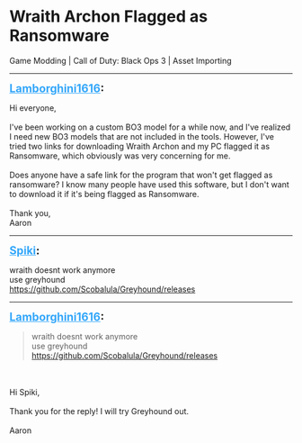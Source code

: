 # Wraith Archon Flagged as Ransomware
Game Modding | Call of Duty: Black Ops 3 | Asset Importing

---
<strong style="font-size: 1.4em;"><span style="text-decoration: underline;text-decoration-color: #34a7f9;"><span style="color:#34a7f9;">Lamborghini1616</span></span>:</strong>

<p>Hi everyone,<br /><br />I&#39;ve been working on a custom BO3 model for a while now, and I&#39;ve realized I need new BO3 models that are not included in the tools. However, I&#39;ve tried two links for downloading Wraith Archon and my PC flagged it as Ransomware, which obviously was very concerning for me.<br /><br />Does anyone have a safe link for the program that won&#39;t get flagged as ransomware? I know many people have used this software, but I don&#39;t want to download it if it&#39;s being flagged as Ransomware.<br /><br />Thank you,<br />Aaron</p>

---
<strong style="font-size: 1.4em;"><span style="text-decoration: underline;text-decoration-color: #34a7f9;"><span style="color:#34a7f9;">Spiki</span></span>:</strong>

<p>wraith doesnt work anymore<br />use greyhound<br /><a href="https://github.com/Scobalula/Greyhound/releases">https://github.com/Scobalula/Greyhound/releases</a></p>

---
<strong style="font-size: 1.4em;"><span style="text-decoration: underline;text-decoration-color: #34a7f9;"><span style="color:#34a7f9;">Lamborghini1616</span></span>:</strong>

<p><blockquote>wraith doesnt work anymore<br />use greyhound<br /><a href="https://github.com/Scobalula/Greyhound/releases">https://github.com/Scobalula/Greyhound/releases</a><br /></blockquote><br /><br />Hi Spiki,<br /><br />Thank you for the reply! I will try Greyhound out.<br /><br />Aaron</p>
